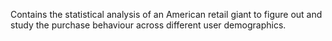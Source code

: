 Contains the statistical analysis of an American retail giant to figure out and study the purchase behaviour across different user demographics.
